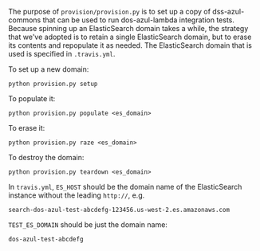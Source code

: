 The purpose of `provision/provision.py` is to set up a copy of dss-azul-commons
that can be used to run dos-azul-lambda integration tests. Because spinning up
an ElasticSearch domain takes a while, the strategy that we've adopted is to
retain a single ElasticSearch domain, but to erase its contents and repopulate
it as needed. The ElasticSearch domain that is used is specified in `.travis.yml`.

To set up a new domain:

    python provision.py setup

To populate it:

    python provision.py populate <es_domain>

To erase it:

    python provision.py raze <es_domain>

To destroy the domain:

    python provision.py teardown <es_domain>

In `travis.yml`, `ES_HOST` should be the domain name of the ElasticSearch
instance without the leading `http://`, e.g.

    search-dos-azul-test-abcdefg-123456.us-west-2.es.amazonaws.com

`TEST_ES_DOMAIN` should be just the domain name:

    dos-azul-test-abcdefg
